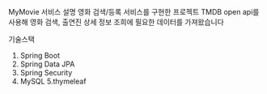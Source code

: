 MyMovie
서비스 설명
영화 검색/등록 서비스를 구현한 프로젝트
TMDB open api를 사용해 영화 검색, 출연진 상세 정보 조희에 필요한 데이터를 가져왔습니다

기술스택
1. Spring Boot
2. Spring Data JPA
3. Spring Security
4. MySQL
5.thymeleaf
  
 
